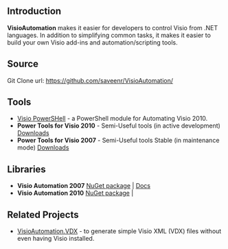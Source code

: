 ## Introduction
**VisioAutomation** makes it easier for developers to control Visio from .NET languages. In addition to simplifying common tasks, it makes it easier to build your own Visio add-ins and automation/scripting tools. 

## Source

Git Clone url: https://github.com/saveenr/VisioAutomation/

## Tools

* [Visio PowerSHell](https://github.com/saveenr/VisioPowerShell/wiki) - a PowerShell module for Automating Visio 2010.
* **Power Tools for Visio 2010** - Semi-Useful tools (in active development) [Downloads](https://onedrive.live.com/?cid=1ff099edb1c7ebfa&id=1FF099EDB1C7EBFA%21172641) 
* **Power Tools for Visio 2007** - Semi-Useful tools Stable (in maintenance mode) [Downloads](https://onedrive.live.com/?cid=1ff099edb1c7ebfa&id=1FF099EDB1C7EBFA%21172641) 

## Libraries

* **Visio Automation 2007** [NuGet package](http://www.nuget.org/packages/VisioAutomation2007/) | [Docs](https://onedrive.live.com/?cid=1ff099edb1c7ebfa&id=1FF099EDB1C7EBFA%2137994&authkey=!AHhZWdAlU7LwJ6Y)
* **Visio Automation 2010** [NuGet package](http://www.nuget.org/packages/VisioAutomation2010/) | 

## Related Projects
* [VisioAutomation.VDX](https://github.com/saveenr/VisioAutomation.VDX) - to generate simple Visio XML (VDX) files without even having Visio installed.


